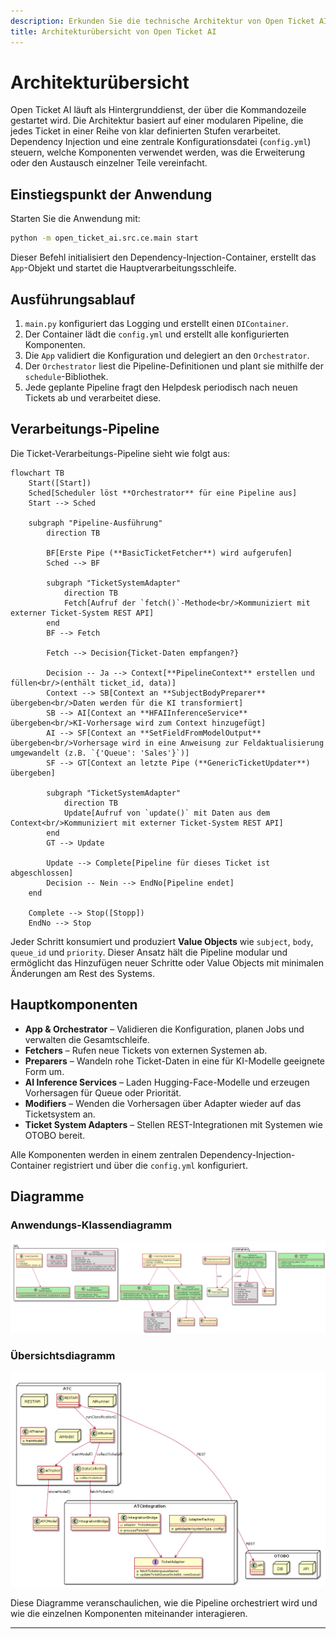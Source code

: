 ```yaml
---
description: Erkunden Sie die technische Architektur von Open Ticket AI. Erfahren Sie, wie die modulare Daten-Pipeline, Dependency Injection und Hugging-Face-Modelle eine intelligente Ticket-Klassifizierung und -Weiterleitung für Helpdesk-Systeme wie OTOBO ermöglichen.
title: Architekturübersicht von Open Ticket AI
---
```

# Architekturübersicht

Open Ticket AI läuft als Hintergrunddienst, der über die Kommandozeile gestartet wird. Die Architektur basiert auf einer modularen Pipeline, die jedes Ticket in einer Reihe von klar definierten Stufen verarbeitet. Dependency Injection und eine zentrale Konfigurationsdatei (`config.yml`) steuern, welche Komponenten verwendet werden, was die Erweiterung oder den Austausch einzelner Teile vereinfacht.

## Einstiegspunkt der Anwendung

Starten Sie die Anwendung mit:

```bash
python -m open_ticket_ai.src.ce.main start
```

Dieser Befehl initialisiert den Dependency-Injection-Container, erstellt das `App`-Objekt und startet die Hauptverarbeitungsschleife.

## Ausführungsablauf

1. `main.py` konfiguriert das Logging und erstellt einen `DIContainer`.
2. Der Container lädt die `config.yml` und erstellt alle konfigurierten Komponenten.
3. Die `App` validiert die Konfiguration und delegiert an den `Orchestrator`.
4. Der `Orchestrator` liest die Pipeline-Definitionen und plant sie mithilfe der `schedule`-Bibliothek.
5. Jede geplante Pipeline fragt den Helpdesk periodisch nach neuen Tickets ab und verarbeitet diese.

## Verarbeitungs-Pipeline

Die Ticket-Verarbeitungs-Pipeline sieht wie folgt aus:

```mermaid
flowchart TB
    Start([Start])
    Sched[Scheduler löst **Orchestrator** für eine Pipeline aus]
    Start --> Sched

    subgraph "Pipeline-Ausführung"
        direction TB

        BF[Erste Pipe (**BasicTicketFetcher**) wird aufgerufen]
        Sched --> BF

        subgraph "TicketSystemAdapter"
            direction TB
            Fetch[Aufruf der `fetch()`-Methode<br/>Kommuniziert mit externer Ticket-System REST API]
        end
        BF --> Fetch

        Fetch --> Decision{Ticket-Daten empfangen?}

        Decision -- Ja --> Context[**PipelineContext** erstellen und füllen<br/>(enthält ticket_id, data)]
        Context --> SB[Context an **SubjectBodyPreparer** übergeben<br/>Daten werden für die KI transformiert]
        SB --> AI[Context an **HFAIInferenceService** übergeben<br/>KI-Vorhersage wird zum Context hinzugefügt]
        AI --> SF[Context an **SetFieldFromModelOutput** übergeben<br/>Vorhersage wird in eine Anweisung zur Feldaktualisierung umgewandelt (z.B. `{'Queue': 'Sales'}`)]
        SF --> GT[Context an letzte Pipe (**GenericTicketUpdater**) übergeben]

        subgraph "TicketSystemAdapter"
            direction TB
            Update[Aufruf von `update()` mit Daten aus dem Context<br/>Kommuniziert mit externer Ticket-System REST API]
        end
        GT --> Update

        Update --> Complete[Pipeline für dieses Ticket ist abgeschlossen]
        Decision -- Nein --> EndNo[Pipeline endet]
    end

    Complete --> Stop([Stopp])
    EndNo --> Stop

```

Jeder Schritt konsumiert und produziert **Value Objects** wie `subject`, `body`, `queue_id` und `priority`. Dieser Ansatz hält die Pipeline modular und ermöglicht das Hinzufügen neuer Schritte oder Value Objects mit minimalen Änderungen am Rest des Systems.

## Hauptkomponenten

- **App & Orchestrator** – Validieren die Konfiguration, planen Jobs und verwalten die Gesamtschleife.
- **Fetchers** – Rufen neue Tickets von externen Systemen ab.
- **Preparers** – Wandeln rohe Ticket-Daten in eine für KI-Modelle geeignete Form um.
- **AI Inference Services** – Laden Hugging-Face-Modelle und erzeugen Vorhersagen für Queue oder Priorität.
- **Modifiers** – Wenden die Vorhersagen über Adapter wieder auf das Ticketsystem an.
- **Ticket System Adapters** – Stellen REST-Integrationen mit Systemen wie OTOBO bereit.

Alle Komponenten werden in einem zentralen Dependency-Injection-Container registriert und über die `config.yml` konfiguriert.

## Diagramme

### Anwendungs-Klassendiagramm
![Anwendungs-Klassendiagramm](../../public/images/application_class_diagram.png)

### Übersichtsdiagramm
![Übersichtsdiagramm](../../public/images/overview.png)

Diese Diagramme veranschaulichen, wie die Pipeline orchestriert wird und wie die einzelnen Komponenten miteinander interagieren.

---